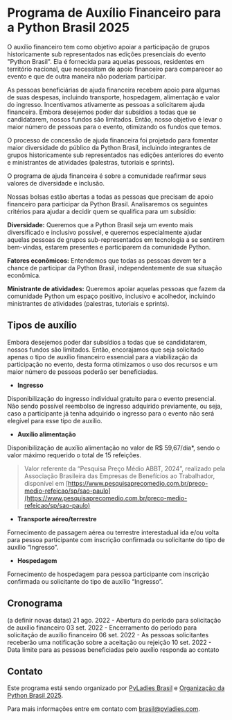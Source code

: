 # Programa de Auxílio Financeiro para a Python Brasil 2025

O auxílio financeiro tem como objetivo apoiar a participação de grupos historicamente sub representados nas edições presenciais do evento "Python Brasil". Ela é fornecida para aquelas pessoas, residentes em território nacional, que necessitam de apoio financeiro para comparecer ao evento e que de outra maneira não poderiam participar.


As pessoas beneficiárias de ajuda financeira recebem apoio para algumas de suas despesas, incluindo transporte, hospedagem, alimentação e valor do ingresso. Incentivamos ativamente as pessoas a solicitarem ajuda financeira. Embora desejemos poder dar subsídios a todas que se candidatarem, nossos fundos são limitados. Então, nosso objetivo é levar o maior número de pessoas para o evento, otimizando os fundos que temos.

O processo de concessão de ajuda financeira foi projetado para fomentar maior diversidade do público da Python Brasil, incluindo integrantes de grupos historicamente sub representados nas edições anteriores do evento e ministrantes de atividades (palestras, tutoriais e sprints).

O programa de ajuda financeira é sobre a comunidade reafirmar seus valores de diversidade e inclusão.

Nossas bolsas estão abertas a todas as pessoas que precisam de apoio financeiro para participar da Python Brasil. Analisaremos os seguintes critérios para ajudar a decidir quem se qualifica para um subsídio:

**Diversidade:** Queremos que a Python Brasil seja um evento mais diversificado e inclusivo possível, e queremos especialmente ajudar aquelas pessoas de grupos sub-representados em tecnologia a se sentirem bem-vindas, estarem presentes e participarem da comunidade Python.

**Fatores econômicos:** Entendemos que todas as pessoas devem ter a chance de participar da Python Brasil, independentemente de sua situação econômica.

**Ministrante de atividades:** Queremos apoiar aquelas pessoas que fazem da comunidade Python um espaço positivo, inclusivo e acolhedor, incluindo ministrantes de atividades (palestras, tutoriais e sprints).

## Tipos de auxílio

Embora desejemos poder dar subsídios a todas que se candidatarem, nossos fundos são limitados. Então, encorajamos que seja solicitado apenas o tipo de auxílio financeiro essencial para a viabilização da participação no evento, desta forma otimizamos o uso dos recursos e um maior número de pessoas poderão ser beneficiadas.

* **Ingresso** 

Disponibilização do ingresso individual gratuito para o evento presencial. Não sendo possível reembolso de ingresso adquirido previamente, ou seja, caso a participante já tenha adquirido o ingresso para o evento não será elegível para esse tipo de auxílio.

* **Auxílio alimentação**

Disponibilização de auxílio alimentação no valor de R$ 59,67/dia*, sendo o valor máximo requerido o total de 15 refeições.

> Valor referente da “Pesquisa Preço Médio ABBT, 2024”, realizado pela Associação Brasileira das Empresas de Benefícios ao Trabalhador, disponível em [https://www.pesquisaprecomedio.com.br/preco-medio-refeicao/sp/sao-paulo](https://www.pesquisaprecomedio.com.br/preco-medio-refeicao/sp/sao-paulo)

* **Transporte aéreo/terrestre**

Fornecimento de passagem aérea ou terrestre interestadual ida e/ou volta para pessoa participante com inscrição confirmada ou solicitante do tipo de auxílio “Ingresso”.

* **Hospedagem**

Fornecimento de hospedagem para pessoa participante com inscrição confirmada ou solicitante do tipo de auxílio “Ingresso”.

## Cronograma

(a definir novas datas)
21 ago. 2022 - Abertura do período para solicitação de auxílio financeiro
03 set. 2022 - Encerramento do período para solicitação de auxílio financeiro
06 set. 2022 - As pessoas solicitantes receberão uma notificação sobre a aceitação ou rejeição
10 set. 2022 - Data limite para as pessoas beneficiadas pelo auxílio responda ao contato

## Contato

Este programa está sendo organizado por [PyLadies Brasil](https://github.com/pyladies-brazil/) e [Organização da Python Brasil 2025](https://github.com/pythonbrasil/).

Para mais informações entre em contato com brasil@pyladies.com.
